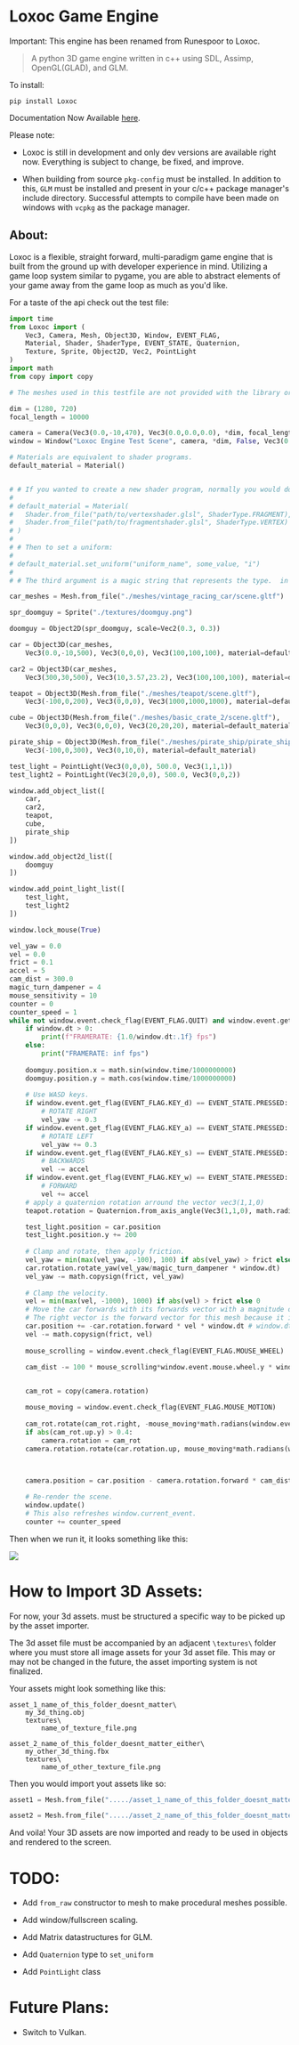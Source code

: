 # Loxoc Game Engine

Important: This engine has been renamed from Runespoor to Loxoc.

> A python 3D game engine written in c++ using SDL, Assimp, OpenGL(GLAD), and GLM.

To install:

```
pip install Loxoc
```

Documentation Now Available [here](https://frewtypebbles.github.io/).

Please note:

 - Loxoc is still in development and only dev versions are available right now.  Everything is subject to change, be fixed, and improve.

 - When building from source `pkg-config` must be installed.  In addition to this, `GLM` must be installed and present in your c/c++ package manager's include directory.  Successful attempts to compile have been made on windows with `vcpkg` as the package manager.

## About:

Loxoc is a flexible, straight forward, multi-paradigm game engine that is built from the ground up with developer experience in mind.  Utilizing a game loop system similar to pygame, you are able to abstract elements of your game away from the game loop as much as you'd like.

For a taste of the api check out the test file:

```py
import time
from Loxoc import (
    Vec3, Camera, Mesh, Object3D, Window, EVENT_FLAG,
    Material, Shader, ShaderType, EVENT_STATE, Quaternion,
    Texture, Sprite, Object2D, Vec2, PointLight
)
import math
from copy import copy

# The meshes used in this testfile are not provided with the library or source files.

dim = (1280, 720)
focal_length = 10000

camera = Camera(Vec3(0.0,-10,470), Vec3(0.0,0.0,0.0), *dim, focal_length, math.radians(60))
window = Window("Loxoc Engine Test Scene", camera, *dim, False, Vec3(0.2,0.2,0.2))

# Materials are equivalent to shader programs.
default_material = Material()


# # If you wanted to create a new shader program, normally you would do something like this:
#
# default_material = Material(
#   Shader.from_file("path/to/vertexshader.glsl", ShaderType.FRAGMENT),
#   Shader.from_file("path/to/fragmentshader.glsl", ShaderType.VERTEX)
# )
# 
# # Then to set a uniform:
#
# default_material.set_uniform("uniform_name", some_value, "i")
#
# # The third argument is a magic string that represents the type.  in this case the type is an integer.

car_meshes = Mesh.from_file("./meshes/vintage_racing_car/scene.gltf")

spr_doomguy = Sprite("./textures/doomguy.png")

doomguy = Object2D(spr_doomguy, scale=Vec2(0.3, 0.3))

car = Object3D(car_meshes,
    Vec3(0.0,-10,500), Vec3(0,0,0), Vec3(100,100,100), material=default_material)

car2 = Object3D(car_meshes,
    Vec3(300,30,500), Vec3(10,3.57,23.2), Vec3(100,100,100), material=default_material)

teapot = Object3D(Mesh.from_file("./meshes/teapot/scene.gltf"),
    Vec3(-100,0,200), Vec3(0,0,0), Vec3(1000,1000,1000), material=default_material)

cube = Object3D(Mesh.from_file("./meshes/basic_crate_2/scene.gltf"),
    Vec3(0,0,0), Vec3(0,0,0), Vec3(20,20,20), material=default_material)

pirate_ship = Object3D(Mesh.from_file("./meshes/pirate_ship/pirate_ship.obj"),
    Vec3(-100,0,300), Vec3(0,10,0), material=default_material)

test_light = PointLight(Vec3(0,0,0), 500.0, Vec3(1,1,1))
test_light2 = PointLight(Vec3(20,0,0), 500.0, Vec3(0,0,2))

window.add_object_list([
    car,
    car2,
    teapot,
    cube,
    pirate_ship
])

window.add_object2d_list([
    doomguy
])

window.add_point_light_list([
    test_light,
    test_light2
])

window.lock_mouse(True)

vel_yaw = 0.0
vel = 0.0
frict = 0.1
accel = 5
cam_dist = 300.0
magic_turn_dampener = 4
mouse_sensitivity = 10
counter = 0
counter_speed = 1
while not window.event.check_flag(EVENT_FLAG.QUIT) and window.event.get_flag(EVENT_FLAG.KEY_ESCAPE) != EVENT_STATE.PRESSED:
    if window.dt > 0:
        print(f"FRAMERATE: {1.0/window.dt:.1f} fps")
    else:
        print("FRAMERATE: inf fps")
    
    doomguy.position.x = math.sin(window.time/1000000000)
    doomguy.position.y = math.cos(window.time/1000000000)
    
    # Use WASD keys.
    if window.event.get_flag(EVENT_FLAG.KEY_d) == EVENT_STATE.PRESSED:
        # ROTATE RIGHT
        vel_yaw -= 0.3
    if window.event.get_flag(EVENT_FLAG.KEY_a) == EVENT_STATE.PRESSED:
        # ROTATE LEFT
        vel_yaw += 0.3
    if window.event.get_flag(EVENT_FLAG.KEY_s) == EVENT_STATE.PRESSED:
        # BACKWARDS
        vel -= accel
    if window.event.get_flag(EVENT_FLAG.KEY_w) == EVENT_STATE.PRESSED:
        # FORWARD
        vel += accel
    # apply a quaternion rotation arround the vector vec3(1,1,0)
    teapot.rotation = Quaternion.from_axis_angle(Vec3(1,1,0), math.radians(counter))

    test_light.position = car.position
    test_light.position.y += 200
    
    # Clamp and rotate, then apply friction.
    vel_yaw = min(max(vel_yaw, -100), 100) if abs(vel_yaw) > frict else 0
    car.rotation.rotate_yaw(vel_yaw/magic_turn_dampener * window.dt)
    vel_yaw -= math.copysign(frict, vel_yaw)
    
    # Clamp the velocity.
    vel = min(max(vel, -1000), 1000) if abs(vel) > frict else 0
    # Move the car forwards with its forwards vector with a magnitude of `vel` and apply friction
    # The right vector is the forward vector for this mesh because it is rotated 90 degrees by default.
    car.position += -car.rotation.forward * vel * window.dt # window.dt is deltatime
    vel -= math.copysign(frict, vel)
    
    mouse_scrolling = window.event.check_flag(EVENT_FLAG.MOUSE_WHEEL)

    cam_dist -= 100 * mouse_scrolling*window.event.mouse.wheel.y * window.dt

    
    cam_rot = copy(camera.rotation)

    mouse_moving = window.event.check_flag(EVENT_FLAG.MOUSE_MOTION)
    
    cam_rot.rotate(cam_rot.right, -mouse_moving*math.radians(window.event.mouse.rel_y * 10) * window.dt)
    if abs(cam_rot.up.y) > 0.4:
        camera.rotation = cam_rot
    camera.rotation.rotate(car.rotation.up, mouse_moving*math.radians(window.event.mouse.rel_x * 10) * window.dt)
    


    camera.position = car.position - camera.rotation.forward * cam_dist

    # Re-render the scene.
    window.update()
    # This also refreshes window.current_event.
    counter += counter_speed
```

Then when we run it, it looks something like this:

![](https://github.com/FrewtyPebbles/Runespoor-Python3D-Game-Engine/blob/main/tests/lighting_fixed_more.gif)

# How to Import 3D Assets:

For now, your 3d assets. must be structured a specific way to be picked up by the asset importer.

The 3d asset file must be accompanied by an adjacent `\textures\` folder where you must store all image assets for your 3d asset file.  This may or may not be changed in the future, the asset importing system is not finalized.

Your assets might look something like this:

```
asset_1_name_of_this_folder_doesnt_matter\
    my_3d_thing.obj
    textures\
        name_of_texture_file.png

asset_2_name_of_this_folder_doesnt_matter_either\
    my_other_3d_thing.fbx
    textures\
        name_of_other_texture_file.png
```

Then you would import yout assets like so:

```py
asset1 = Mesh.from_file("...../asset_1_name_of_this_folder_doesnt_matter/my_3d_thing.fbx")

asset2 = Mesh.from_file("...../asset_2_name_of_this_folder_doesnt_matter_either/my_other_3d_thing.fbx")
```

And voila!  Your 3D assets are now imported and ready to be used in objects and rendered to the screen.


# TODO:

 - Add `from_raw` constructor to mesh to make procedural meshes possible.

 - Add window/fullscreen scaling.

 - Add Matrix datastructures for GLM.

 - Add `Quaternion` type to `set_uniform`

 - Add `PointLight` class

# Future Plans:

 - Switch to Vulkan.
